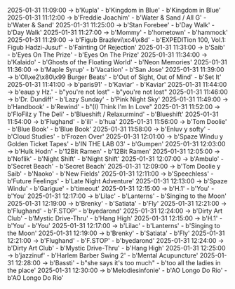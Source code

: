 2025-01-31 11:09:00 -> b'Kupla' - b'Kingdom in Blue' - b'Kingdom in Blue'
2025-01-31 11:12:00 -> b'Freddie Joachim' - b'Water & Sand / All G' - b'Water & Sand'
2025-01-31 11:25:00 -> b'Stan Forebee' - b'Day Walk' - b'Day Walk'
2025-01-31 11:27:00 -> b'Mommy' - b'hometown' - b'hammock'
2025-01-31 11:29:00 -> b'Figub Brazlevi\xc4\x8d' - b'EXPEDITion 100, Vol.1: Figub Hadzi-Jusuf' - b'Fainting Of Rejection'
2025-01-31 11:31:00 -> b'Saib' - b'Eyes On The Prize' - b'Eyes On The Prize'
2025-01-31 11:34:00 -> b'Kalaido' - b'Ghosts of the Floating World' - b'Neon Memories'
2025-01-31 11:36:00 -> b'Maple Syrup' - b'Vacation' - b'San Jose'
2025-01-31 11:39:00 -> b'Ol\xe2\x80\x99 Burger Beats' - b'Out of Sight, Out of Mind' - b'Set It'
2025-01-31 11:41:00 -> b'paris91' - b'Kaviar' - b'Kaviar'
2025-01-31 11:44:00 -> b'eaup y Hz.' - b"you're not lost" - b"you're not lost"
2025-01-31 11:46:00 -> b'Dr. Dundiff' - b'Lazy Sunday' - b'Pink Night Sky'
2025-01-31 11:49:00 -> b'Handbook' - b'Rewind' - b"(I) Think I'm In Love"
2025-01-31 11:52:00 -> b'FloFilz y The Deli' - b'Blueshift / Relaxurmind' - b'Blueshift'
2025-01-31 11:54:00 -> b'Flughand' - b'ili' - b'hua'
2025-01-31 11:56:00 -> b'Tom Doolie' - b'Blue Book' - b'Blue Book'
2025-01-31 11:58:00 -> b'Enluv y softy' - b'Cloud Studies' - b'Frozen Over'
2025-01-31 12:01:00 -> b'Spaze Windu y Golden Ticket Tapes' - b'IN THE LAB 03' - b'Gumpen'
2025-01-31 12:03:00 -> b'Hulk Hodn' - b'12Bit Ramen' - b'12Bit Ramen'
2025-01-31 12:05:00 -> b'Noflik' - b'Night Shift' - b'Night Shift'
2025-01-31 12:07:00 -> b'Ambulo' - b'Secret Beach' - b'Secret Beach'
2025-01-31 12:09:00 -> b'Tom Doolie y Saib' - b'Naoko' - b'New Fields'
2025-01-31 12:11:00 -> b'Speechless' - b'Future Feelings' - b'Late Night Adventure'
2025-01-31 12:13:00 -> b'Spaze Windu' - b'Garigue' - b'timeout'
2025-01-31 12:15:00 -> b'H.1' - b'You' - b'You'
2025-01-31 12:17:00 -> b'Lilac' - b'Lanterns' - b'Singing to the Moon'
2025-01-31 12:19:00 -> b'Brenky' - b'Satiata' - b'Fly'
2025-01-31 12:21:00 -> b'Flughand' - b'F.STOP' - b'byedarond'
2025-01-31 12:24:00 -> b'Dirty Art Club' - b'Mystic Drive-Thru' - b'Hang High'
2025-01-31 12:15:00 -> b'H.1' - b'You' - b'You'
2025-01-31 12:17:00 -> b'Lilac' - b'Lanterns' - b'Singing to the Moon'
2025-01-31 12:19:00 -> b'Brenky' - b'Satiata' - b'Fly'
2025-01-31 12:21:00 -> b'Flughand' - b'F.STOP' - b'byedarond'
2025-01-31 12:24:00 -> b'Dirty Art Club' - b'Mystic Drive-Thru' - b'Hang High'
2025-01-31 12:25:00 -> b'jazzinuf' - b'Harlem Barber Swing 2' - b'Mental Acupuncture'
2025-01-31 12:28:00 -> b'Bassti' - b"she says it's too much" - b'too all the ladies in the place'
2025-01-31 12:30:00 -> b'Melodiesinfonie' - b'AO Longo Do Rio' - b'AO Longo Do Rio'
